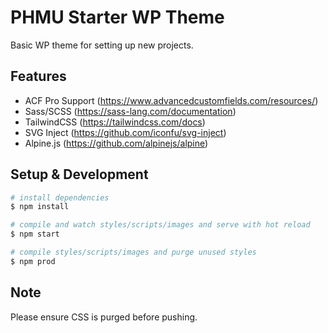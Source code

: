 # PHMU Starter WP Theme
Basic WP theme for setting up new projects.

## Features
- ACF Pro Support (https://www.advancedcustomfields.com/resources/)
- Sass/SCSS (https://sass-lang.com/documentation)
- TailwindCSS (https://tailwindcss.com/docs)
- SVG Inject (https://github.com/iconfu/svg-inject)
- Alpine.js (https://github.com/alpinejs/alpine)

## Setup & Development
```bash
# install dependencies
$ npm install

# compile and watch styles/scripts/images and serve with hot reload
$ npm start

# compile styles/scripts/images and purge unused styles
$ npm prod
```

## Note
Please ensure CSS is purged before pushing.
